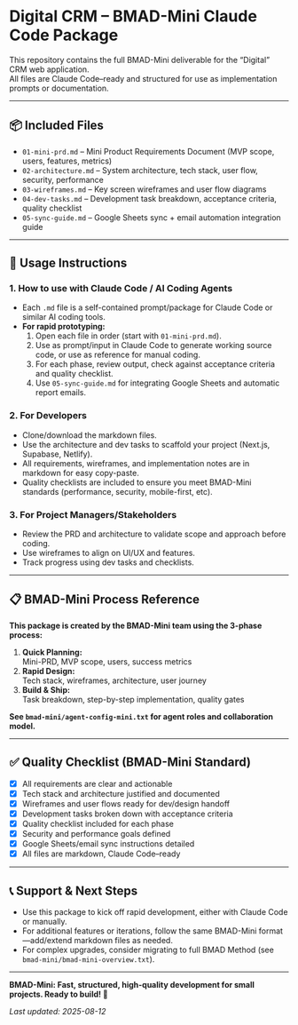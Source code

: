 # Digital CRM – BMAD-Mini Claude Code Package

This repository contains the full BMAD-Mini deliverable for the “Digital” CRM web application.  
All files are Claude Code–ready and structured for use as implementation prompts or documentation.

---

## 📦 Included Files

- `01-mini-prd.md` – Mini Product Requirements Document (MVP scope, users, features, metrics)
- `02-architecture.md` – System architecture, tech stack, user flow, security, performance
- `03-wireframes.md` – Key screen wireframes and user flow diagrams
- `04-dev-tasks.md` – Development task breakdown, acceptance criteria, quality checklist
- `05-sync-guide.md` – Google Sheets sync + email automation integration guide

---

## 🚀 Usage Instructions

### 1. **How to use with Claude Code / AI Coding Agents**

- Each `.md` file is a self-contained prompt/package for Claude Code or similar AI coding tools.
- **For rapid prototyping:**  
  1. Open each file in order (start with `01-mini-prd.md`).
  2. Use as prompt/input in Claude Code to generate working source code, or use as reference for manual coding.
  3. For each phase, review output, check against acceptance criteria and quality checklist.
  4. Use `05-sync-guide.md` for integrating Google Sheets and automatic report emails.

### 2. **For Developers**

- Clone/download the markdown files.
- Use the architecture and dev tasks to scaffold your project (Next.js, Supabase, Netlify).
- All requirements, wireframes, and implementation notes are in markdown for easy copy-paste.
- Quality checklists are included to ensure you meet BMAD-Mini standards (performance, security, mobile-first, etc).

### 3. **For Project Managers/Stakeholders**

- Review the PRD and architecture to validate scope and approach before coding.
- Use wireframes to align on UI/UX and features.
- Track progress using dev tasks and checklists.

---

## 📋 BMAD-Mini Process Reference

**This package is created by the BMAD-Mini team using the 3-phase process:**

1. **Quick Planning:**  
   Mini-PRD, MVP scope, users, success metrics
2. **Rapid Design:**  
   Tech stack, wireframes, architecture, user journey
3. **Build & Ship:**  
   Task breakdown, step-by-step implementation, quality gates

**See `bmad-mini/agent-config-mini.txt` for agent roles and collaboration model.**

---

## ✅ Quality Checklist (BMAD-Mini Standard)

- [x] All requirements are clear and actionable
- [x] Tech stack and architecture justified and documented
- [x] Wireframes and user flows ready for dev/design handoff
- [x] Development tasks broken down with acceptance criteria
- [x] Quality checklist included for each phase
- [x] Security and performance goals defined
- [x] Google Sheets/email sync instructions detailed
- [x] All files are markdown, Claude Code–ready

---

## 📞 Support & Next Steps

- Use this package to kick off rapid development, either with Claude Code or manually.
- For additional features or iterations, follow the same BMAD-Mini format—add/extend markdown files as needed.
- For complex upgrades, consider migrating to full BMAD Method (see `bmad-mini/bmad-mini-overview.txt`).

---

**BMAD-Mini: Fast, structured, high-quality development for small projects. Ready to build! 🚀**

*Last updated: 2025-08-12*